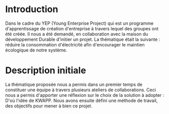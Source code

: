 # Introduction

Dans le cadre du YEP (Young Enterprise Project) qui est un programme d'apprentissage de création d'entreprise à travers lequel des groupes ont été créée. Il nous a été demandé, en collaboration avec la maison du développement Durable d'initier un projet.  La thématique était la suivante : réduire la consommation d'électricité afin d'encourager le maintien écologique de notre système. 

# Description initiale

La thématique proposée nous a permis dans un premier temps de constituer une équipe à travers plusieurs ateliers de collaborations. Ceci nous a permis d'apporter une réflexion sur le choix de la solution à adopter : D'où l'idée de KWAPP.
Nous avons ensuite défini une méthode de travail, des objectifs pour mener à bien ce projet.
